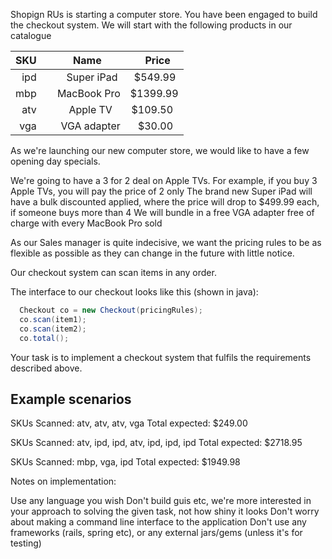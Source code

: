 Shopign RUs is starting a computer store. You have been engaged to build the checkout system. We will start with the following products in our catalogue


| SKU     | Name              | Price       |
| --------:| ----------------:| ----------:|
| ipd       | Super iPad      | $549.99  |
| mbp     | MacBook Pro | $1399.99 |
| atv       | Apple TV         | $109.50   |
| vga      | VGA adapter   | $30.00     |

As we're launching our new computer store, we would like to have a few opening day specials.

We're going to have a 3 for 2 deal on Apple TVs. For example, if you buy 3 Apple TVs, you will pay the price of 2 only
The brand new Super iPad will have a bulk discounted applied, where the price will drop to $499.99 each, if someone buys more than 4
We will bundle in a free VGA adapter free of charge with every MacBook Pro sold

As our Sales manager is quite indecisive, we want the pricing rules to be as flexible as possible as they can change in the future with little notice.

Our checkout system can scan items in any order.

The interface to our checkout looks like this (shown in java):

```java
  Checkout co = new Checkout(pricingRules);
  co.scan(item1);
  co.scan(item2);
  co.total();
```

Your task is to implement a checkout system that fulfils the requirements described above.

Example scenarios
-----------------

SKUs Scanned: atv, atv, atv, vga
Total expected: $249.00

SKUs Scanned: atv, ipd, ipd, atv, ipd, ipd, ipd
Total expected: $2718.95

SKUs Scanned: mbp, vga, ipd
Total expected: $1949.98

Notes on implementation:

Use any language you wish
Don't build guis etc, we're more interested in your approach to solving the given task, not how shiny it looks
Don't worry about making a command line interface to the application
Don't use any frameworks (rails, spring etc), or any external jars/gems (unless it's for testing)

